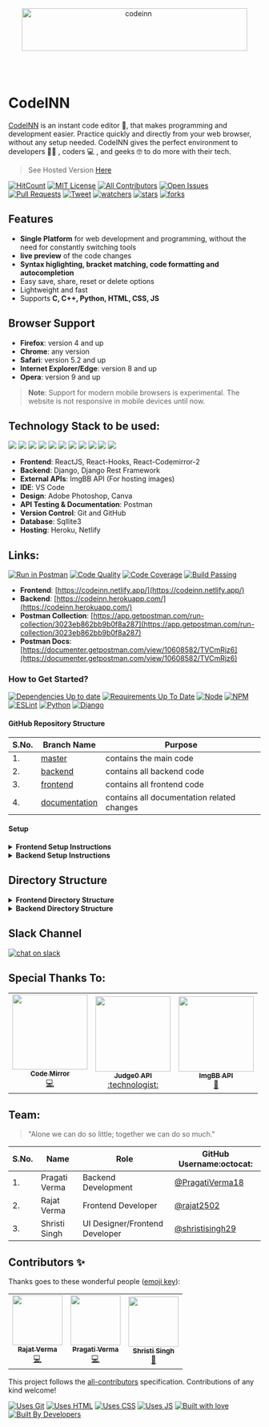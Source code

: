 <div align="center"> <img align="center" alt="codeinn" src="https://user-images.githubusercontent.com/42115530/92988202-e29fcb80-f4e6-11ea-8464-40a6d0bd5297.png" height='85' width='450'></div>

<br /><br />
# CodeINN
[CodeINN](https://codeinn.netlify.app/) is an instant code editor :page_with_curl:, that makes programming and development easier. Practice quickly and directly from your web browser, without any setup needed. CodeINN gives the perfect environment to developers :man_technologist: , coders :computer: , and geeks :nerd_face: to do more with their tech.

> See Hosted Version [Here](https://codeinn.netlify.app/)



<!-- ALL-CONTRIBUTORS-BADGE:START - Do not remove or modify this section -->
[![HitCount](http://hits.dwyl.com/rajat2502/CodeINN.svg)](http://hits.dwyl.com/rajat2502/CodeINN)
[![MIT License](https://img.shields.io/github/license/rajat2502/CodeINN)](https://github.com/rajat2502/CodeINN/blob/master/LICENSE)
[![All Contributors](https://img.shields.io/badge/all_contributors-3-orange.svg?style=flat-square)](#contributors-)
[![Open Issues](https://img.shields.io/github/issues/rajat2502/CodeINN)](https://github.com/rajat2502/CodeINN/issues)
[![Pull Requests](https://img.shields.io/github/issues-pr/rajat2502/CodeINN)](https://github.com/rajat2502/CodeINN/pulls)
[![Tweet](https://img.shields.io/twitter/url?style=social&url=https%3A%2F%2Fgithub.com%2Frajat2502%2FCodeINN)](https://github.com/rajat2502/CodeINN)
[![watchers](https://img.shields.io/github/watchers/rajat2502/CodeINN?style=social)](https://github.com/rajat2502/CodeINN/watchers)
[![stars](https://img.shields.io/github/stars/rajat2502/CodeINN?style=social)](https://github.com/rajat2502/CodeINN/stargazers)
[![forks](https://img.shields.io/github/forks/rajat2502/CodeINN?style=social)](https://github.com/rajat2502/CodeINN/network/members)


<!-- ALL-CONTRIBUTORS-BADGE:END -->

## Features
- **Single Platform** for web development and programming, without the need for constantly switching tools
- **live preview** of the code changes
- **Syntax higlighting, bracket matching, code formatting and autocompletion**
- Easy save, share, reset or delete options
- Lightweight and fast
- Supports **C, C++, Python, HTML, CSS, JS**

## Browser Support
- **Firefox**:	version 4 and up
- **Chrome**:	any version
- **Safari**:	version 5.2 and up
- **Internet Explorer/Edge**:	version 8 and up
- **Opera**:	version 9 and up
> **Note**: Support for modern mobile browsers is experimental. The website is not responsive in mobile devices until now.

## Technology Stack to be used:

<img src="https://img.shields.io/badge/html5%20-%23E34F26.svg?&style=for-the-badge&logo=html5&logoColor=white"/> <img src="https://img.shields.io/badge/css3%20-%231572B6.svg?&style=for-the-badge&logo=css3&logoColor=white"/>  <img src="https://img.shields.io/badge/python%20-%2314354C.svg?&style=for-the-badge&logo=python&logoColor=white"/> <img src="https://img.shields.io/badge/javascript%20-%23323330.svg?&style=for-the-badge&logo=javascript&logoColor=%23F7DF1E"/> <img src="https://img.shields.io/badge/react%20-%2320232a.svg?&style=for-the-badge&logo=react&logoColor=%2361DAFB"/>  <img src="https://img.shields.io/badge/django%20-%23092E20.svg?&style=for-the-badge&logo=django&logoColor=white"/>  <img src="https://img.shields.io/badge/markdown-%23000000.svg?&style=for-the-badge&logo=markdown&logoColor=white"/>  <img src="https://img.shields.io/badge/adobe%20photoshop%20-%2331A8FF.svg?&style=for-the-badge&logo=adobe%20photoshop&logoColor=white"/> <img src="https://img.shields.io/badge/github%20-%23121011.svg?&style=for-the-badge&logo=github&logoColor=white"/> <img src="https://img.shields.io/badge/heroku%20-%23430098.svg?&style=for-the-badge&logo=heroku&logoColor=white"/> <img src ="https://img.shields.io/badge/sqlite-%2307405e.svg?&style=for-the-badge&logo=sqlite&logoColor=white"/>

- **Frontend**: ReactJS, React-Hooks, React-Codemirror-2
- **Backend**: Django, Django Rest Framework
- **External APIs**: ImgBB API (For hosting images)
- **IDE**: VS Code
- **Design**: Adobe Photoshop, Canva
- **API Testing & Documentation**: Postman
- **Version Control**: Git and GitHub
- **Database**: Sqllite3
- **Hosting**: Heroku, Netlify

## Links:
[![Run in Postman](https://run.pstmn.io/button.svg)](https://app.getpostman.com/run-collection/3023eb862bb9b0f8a287)
[![Code Quality](https://img.shields.io/badge/code%20quality-A-brightgreen)](https://github.com/rajat2502/CodeINN)
[![Code Coverage](https://img.shields.io/badge/coverage-100%25-brightgreen)](https://github.com/rajat2502/CodeINN)
[![Build Passing](https://img.shields.io/badge/build-passing-brightgreen)](https://github.com/rajat2502/CodeINN)
- **Frontend**: [https://codeinn.netlify.app/](https://codeinn.netlify.app/)
- **Backend**: [https://codeinn.herokuapp.com/](https://codeinn.herokuapp.com/)
- **Postman Collection**: [https://app.getpostman.com/run-collection/3023eb862bb9b0f8a287](https://app.getpostman.com/run-collection/3023eb862bb9b0f8a287)
- **Postman Docs**: [https://documenter.getpostman.com/view/10608582/TVCmRjz6](https://documenter.getpostman.com/view/10608582/TVCmRjz6)


### How to Get Started?

[![Dependencies Up to date](https://img.shields.io/badge/dependencies-up%20to%20date-brightgreen)](https://github.com/rajat2502/CodeINN/blob/master/package-lock.json)
[![Requirements Up To Date](https://img.shields.io/badge/requirements-up%20to%20date-brightgreen)](https://github.com/rajat2502/CodeINN/blob/backend/requirements.txt)
[![Node](https://img.shields.io/badge/node%40latest-%3E%3D%206.0.0-brightgreen)](https://nodejs.org/en/)
[![NPM](https://img.shields.io/npm/v/npm/latest)](https://www.npmjs.com/)
[![ESLint](https://img.shields.io/badge/eslint-%5E3.0.0-blue)](https://eslint.org/)
[![Python](https://img.shields.io/badge/python-v3.7-blue)](https://www.python.org/)
[![Django](https://img.shields.io/badge/django%20versions-1.11%20%7C%202.0%20%7C%202.1-blue)](https://www.djangoproject.com/)


#### GitHub Repository Structure

| S.No. | Branch Name | Purpose |
| --------------- | --------------- | --------------- |
| 1. | [master](https://github.com/rajat2502/CodeINN/tree/master) | contains the main code  |
| 2. | [backend](https://github.com/rajat2502/CodeINN/tree/backend) | contains all backend code |
| 3. | [frontend](https://github.com/rajat2502/CodeINN/tree/frontend) | contains all frontend code |
| 4. | [documentation](https://github.com/rajat2502/CodeINN/tree/documentation) | contains all documentation related changes |

#### Setup


<details>
  <summary><strong>Frontend Setup Instructions</strong></summary>
  
  
- Fork and Clone the repo using
```
$ git clone https://github.com/rajat2502/CodeINN.git
$ cd CodeINN
```
- Change Branch to `frontend` using 
```
$ git checkout frontend
```
- Install node dependencies
```
$ npm install
```
- Run Server at localhost using
```
$ npm start
```

  
</details>


<details>
  <summary><strong>Backend Setup Instructions</strong></summary>

- Fork and Clone the repo using
```
$ git clone https://github.com/rajat2502/CodeINN.git
$ cd CodeINN
```
- Change Branch to `backend` using 
```
$ git checkout backend
```
- Setup Virtual environment
```
$ python3 -m venv env
```
- Activate the virtual environment
```
$ source env/bin/activate
```
- Install dependencies using
```
$ pip install -r requirements.txt
```
- Make migrations using
```
$ python manage.py makemigrations
```
- Migrate Database
```
$ python manage.py migrate
```
- Create a superuser
```
$ python manage.py createsuperuser
```
- Run server using
```
$ python manage.py runserver
``` 
</details>

## Directory Structure

<details>
  <summary><strong>Frontend Directory Structure</strong></summary>

📦CodeINN\
 ┣ 📂.github\
 ┃ ┣ 📂ISSUE_TEMPLATE\
 ┃ ┃ ┣ 📜bug_report.md\
 ┃ ┃ ┗ 📜feature_request.md\
 ┃ ┗ 📜PULL_REQUEST_TEMPLATE.md\
 ┣ 📂public\
 ┃ ┣ 📜fav.png\
 ┃ ┣ 📜index.html\
 ┃ ┣ 📜logo192.png\
 ┃ ┣ 📜logo512.png\
 ┃ ┗ 📜manifest.json\
 ┣ 📂src\
 ┃ ┣ 📂api\
 ┃ ┃ ┗ 📜index.js\
 ┃ ┣ 📂assets\
 ┃ ┃ ┣ 📂fonts\
 ┃ ┃ ┃ ┗ 📜ProximaNovaRegular.ttf\
 ┃ ┃ ┗ 📂img\
 ┃ ┃ ┃ ┣ 📜1.gif\
 ┃ ┃ ┃ ┣ 📜1.jpeg\
 ┃ ┃ ┃ ┣ 📜1.png\
 ┃ ┃ ┃ ┣ 📜2.png\
 ┃ ┃ ┃ ┣ 📜3.png\
 ┃ ┃ ┃ ┣ 📜4.png\
 ┃ ┃ ┃ ┣ 📜5.png\
 ┃ ┃ ┃ ┣ 📜6.png\
 ┃ ┃ ┃ ┣ 📜7.png\
 ┃ ┃ ┃ ┣ 📜8.webp\
 ┃ ┃ ┃ ┣ 📜9.webp\
 ┃ ┃ ┃ ┗ 📜logo.png\
 ┃ ┣ 📂components\
 ┃ ┃ ┣ 📂Dashboard\
 ┃ ┃ ┃ ┣ 📜AddCodeSnip.jsx\
 ┃ ┃ ┃ ┣ 📜AddMkdSnip.jsx\
 ┃ ┃ ┃ ┣ 📜AddWebSnip.jsx\
 ┃ ┃ ┃ ┣ 📜CodeSnip.jsx\
 ┃ ┃ ┃ ┣ 📜Dashboard.jsx\
 ┃ ┃ ┃ ┗ 📜index.js\
 ┃ ┃ ┣ 📂Home\
 ┃ ┃ ┃ ┣ 📜Home.jsx\
 ┃ ┃ ┃ ┗ 📜index.js\
 ┃ ┃ ┣ 📂Login\
 ┃ ┃ ┃ ┣ 📜Login.jsx\
 ┃ ┃ ┃ ┗ 📜index.js\
 ┃ ┃ ┣ 📂MarkDownPreviewer\
 ┃ ┃ ┃ ┣ 📜MarkDownPreviewer.jsx\
 ┃ ┃ ┃ ┗ 📜index.js\
 ┃ ┃ ┣ 📂ProgramEditor\
 ┃ ┃ ┃ ┣ 📜ProgramEditor.jsx\
 ┃ ┃ ┃ ┗ 📜index.js\
 ┃ ┃ ┣ 📂Signup\
 ┃ ┃ ┃ ┣ 📜Signup.jsx\
 ┃ ┃ ┃ ┗ 📜index.js\
 ┃ ┃ ┣ 📂WebEditor\
 ┃ ┃ ┃ ┣ 📜BottomBar.jsx\
 ┃ ┃ ┃ ┣ 📜DefaultWindow.jsx\
 ┃ ┃ ┃ ┣ 📜DisplayWindow.jsx\
 ┃ ┃ ┃ ┣ 📜Iframe.jsx\
 ┃ ┃ ┃ ┣ 📜ImageUpload.jsx\
 ┃ ┃ ┃ ┣ 📜Shortcuts.jsx\
 ┃ ┃ ┃ ┣ 📜WebCodeEditor.jsx\
 ┃ ┃ ┃ ┣ 📜WebEditor.jsx\
 ┃ ┃ ┃ ┗ 📜index.js\
 ┃ ┃ ┣ 📜CodeEditor.jsx\
 ┃ ┃ ┣ 📜Footer.jsx\
 ┃ ┃ ┣ 📜Icon.jsx\
 ┃ ┃ ┣ 📜Modal.jsx\
 ┃ ┃ ┗ 📜Navbar.jsx\
 ┃ ┣ 📂styles\
 ┃ ┃ ┣ 📜App.css\
 ┃ ┃ ┣ 📜index.css\
 ┃ ┃ ┗ 📜tailwind.css\
 ┃ ┣ 📂utils\
 ┃ ┃ ┣ 📜getIcons.js\
 ┃ ┃ ┣ 📜helpers.js\
 ┃ ┃ ┣ 📜parseMarkdown.js\
 ┃ ┃ ┗ 📜useModal.js\
 ┃ ┣ 📜App.jsx\
 ┃ ┗ 📜index.js\
 ┣ 📜.all-contributorsrc\
 ┣ 📜.gitignore\
 ┣ 📜CODE_OF_CONDUCT.md\
 ┣ 📜CONTRIBUTING.md\
 ┣ 📜LICENSE\
 ┣ 📜README.md\
 ┣ 📜jsconfig.json\
 ┣ 📜netlify.toml\
 ┣ 📜package-lock.json\
 ┣ 📜package.json\
 ┣ 📜postcss.config.js\
 ┗ 📜tailwind.js\

</details>
  
<details>
  <summary><strong>Backend Directory Structure</strong></summary>

📦CodeINN\
 ┣ 📂.vscode\
 ┃ ┗ 📜settings.json\
 ┣ 📂api\
 ┃ ┣ 📂migrations\
 ┃ ┃ ┗ 📜__init__.py\
 ┃ ┣ 📜__init__.py\
 ┃ ┣ 📜admin.py\
 ┃ ┣ 📜apps.py\
 ┃ ┣ 📜models.py\
 ┃ ┣ 📜tests.py\
 ┃ ┣ 📜urls.py\
 ┃ ┗ 📜views.py\
 ┣ 📂codeinn\
 ┃ ┣ 📜__init__.py\
 ┃ ┣ 📜asgi.py\
 ┃ ┣ 📜settings.py\
 ┃ ┣ 📜urls.py\
 ┃ ┣ 📜views.py\
 ┃ ┗ 📜wsgi.py\
 ┣ 📂snips\
 ┃ ┣ 📂migrations\
 ┃ ┃ ┣ 📜0001_initial.py\
 ┃ ┃ ┗ 📜__init__.py\
 ┃ ┣ 📜__init__.py\
 ┃ ┣ 📜admin.py\
 ┃ ┣ 📜apps.py\
 ┃ ┣ 📜models.py\
 ┃ ┣ 📜serializers.py\
 ┃ ┣ 📜tests.py\
 ┃ ┣ 📜urls.py\
 ┃ ┗ 📜views.py\
 ┣ 📂users\
 ┃ ┣ 📂migrations\
 ┃ ┃ ┣ 📜0001_initial.py\
 ┃ ┃ ┗ 📜__init__.py\
 ┃ ┣ 📜__init__.py\
 ┃ ┣ 📜admin.py\
 ┃ ┣ 📜apps.py\
 ┃ ┣ 📜forms.py\
 ┃ ┣ 📜models.py\
 ┃ ┣ 📜serializers.py\
 ┃ ┣ 📜tests.py\
 ┃ ┣ 📜urls.py\
 ┃ ┗ 📜views.py\
 ┣ 📜.gitignore\
 ┣ 📜README.md\
 ┣ 📜manage.py\
 ┗ 📜requirements.txt
  
</details>

## Slack Channel
[![chat on slack](https://img.shields.io/badge/chat-on%20slack-brightgreen)](https://join.slack.com/t/codeinnworkspace/shared_invite/zt-hncwfhlc-uZ48U49lBxBLKh_Xd1aXxQ)
<!-- [https://join.slack.com/t/codeinnworkspace/shared_invite/zt-hncwfhlc-uZ48U49lBxBLKh_Xd1aXxQ](https://join.slack.com/t/codeinnworkspace/shared_invite/zt-hncwfhlc-uZ48U49lBxBLKh_Xd1aXxQ)-->

## Special Thanks To:
                                                                                                                                     
<table>
  <tbody><tr>
    <td align="center"><a href="https://codemirror.net/"><img alt="" src="https://codemirror.net/doc/logo.png" width=150px height=150px ><br><sub><b>Code Mirror</b></sub></a><br><a href="https://github.com/codemirror/CodeMirror" title="Code">💻</a></td>
    <td align="center"><a href="https://github.com/judge0/judge0"><img alt="" src="https://avatars1.githubusercontent.com/u/25365178?s=200&v=4" width=150px height=150px ><br><sub><b>Judge0 API</b></sub></a><br><a href="https://github.com/judge0/judge0" title="Code">:technologist:</a></td>
    <td align="center"><a href="https://imgbb.com/"><img alt="" src="https://iili.io/2qkMIS.png" width=150px height=150px ><br><sub><b>ImgBB API</b></sub></a><br><a href="https://imgbb.com/" title="Design">🎨</a></td>
  </tr>
</tbody></table>


## Team:

> "Alone we can do so little; together we can do so much."

| S.No. | Name | Role | GitHub Username:octocat: |
| --------------- | --------------- | --------------- | --------------- |
| 1. | Pragati Verma | Backend Development | [@PragatiVerma18](https://github.com/PragatiVerma18) |
| 2. | Rajat Verma | Frontend Developer| [@rajat2502](https://github.com/rajat2502)  |
| 3. | Shristi Singh | UI Designer/Frontend Developer | [@shristisingh29](https://github.com/shristisingh29)  |

## Contributors ✨

Thanks goes to these wonderful people ([emoji key](https://allcontributors.org/docs/en/emoji-key)):

<!-- ALL-CONTRIBUTORS-LIST:START - Do not remove or modify this section -->
<!-- prettier-ignore-start -->
<!-- markdownlint-disable -->
<table>
  <tbody><tr>
    <td align="center"><a href="https://rajat2502.github.io/portfolio/"><img alt="" src="https://avatars2.githubusercontent.com/u/42200276?v=4" width="100px;"><br><sub><b>Rajat Verma</b></sub></a><br><a href="https://github.com/rajat2502/CodeINN/commits?author=rajat2502" title="Code">💻</a></td>
    <td align="center"><a href="https://www.linkedin.com/in/PragatiVerma18/"><img alt="" src="https://avatars2.githubusercontent.com/u/42115530?v=4" width="100px;"><br><sub><b>Pragati Verma</b></sub></a><br><a href="https://github.com/rajat2502/CodeINN/commits?author=PragatiVerma18" title="Code">💻</a></td>
    <td align="center"><a href="https://github.com/shristisingh29"><img alt="" src="https://avatars1.githubusercontent.com/u/44435610?v=4" width="100px;"><br><sub><b>Shristi Singh</b></sub></a><br><a href="#design-shristisingh29" title="Design">🎨</a></td>
  </tr>
</tbody></table>

<!-- markdownlint-enable -->
<!-- prettier-ignore-end -->
<!-- ALL-CONTRIBUTORS-LIST:END -->

This project follows the [all-contributors](https://github.com/all-contributors/all-contributors) specification. Contributions of any kind welcome!


[![Uses Git](https://forthebadge.com/images/badges/uses-git.svg)](https://github.com/rajat2502/CodeINN/) [![Uses HTML](https://forthebadge.com/images/badges/uses-html.svg)](https://github.com/rajat2502/CodeINN/) [![Uses CSS](https://forthebadge.com/images/badges/uses-css.svg)](https://github.com/rajat2502/CodeINN/) [![Uses JS](https://forthebadge.com/images/badges/uses-js.svg)](https://github.com/rajat2502/CodeINN/)
[![Built with love](https://forthebadge.com/images/badges/built-with-love.svg)](https://github.com/rajat2502/CodeINN) [![Built By Developers](https://forthebadge.com/images/badges/built-by-developers.svg)](https://github.com/rajat2502/CodeINN) 
